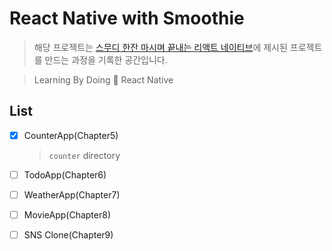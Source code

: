 # React Native with Smoothie

> 해당 프로젝트는 [스무디 한잔 마시며 끝내는 리액트 네이티브](http://www.yes24.com/Product/Goods/82895471)에 제시된 프로젝트를 만드는 과정을 기록한 공간입니다.

> Learning By Doing 🚀 React Native

## List

- [x] CounterApp(Chapter5)

  > `counter` directory

- [ ] TodoApp(Chapter6)

- [ ] WeatherApp(Chapter7)

- [ ] MovieApp(Chapter8)

- [ ] SNS Clone(Chapter9)
